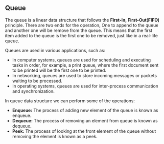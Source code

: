 ## Queue ##
The queue is a linear data structure that follows the **First-In, First-Out(FIFO)** principle. There are two ends for the operation, One to append to the queue and another one will be remove from the queue. This means that the first item added to the queue is the first one to be removed, just like in a real-life queue.

Queues are used in various applications, such as:
  * In computer systems, queues are used for scheduling and executing tasks in order, for example, a print queue, where the first document sent to be printed will be the first one to be printed.
  * In networking, queues are used to store incoming messages or packets waiting to be processed.
  * In operating systems, queues are used for inter-process communication and synchronization.

In queue data structure we can perform some of the operations:
  * **Enqueue:** The process of adding new element of the queue is known as enqueue.
  * **Dequeue:** The process of removing an element from queue is known as dequeue.
  * **Peek:** The process of looking at the front element of the queue without removing the element is known as a peek.
